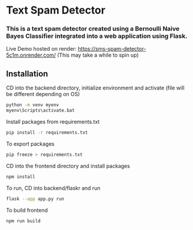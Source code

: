 # Text Spam Detector

### This is a text spam detector created using a Bernoulli Naive Bayes Classifier integrated into a web application using Flask.

Live Demo hosted on render: https://sms-spam-detector-5c1m.onrender.com/ (This may take a while to spin up)

## Installation

CD into the backend directory, initialize environment and activate (file will be different depending on OS)

```bash
python -m venv myenv
myenv\Scripts\activate.bat
```

Install packages from requirements.txt

```bash
pip install -r requirements.txt
```

To export packages

```bash
pip freeze > requirements.txt
```

CD into the frontend directory and install packages

```bash
npm install
```

To run, CD into backend/flaskr and run
```bash
flask --app app.py run
```

To build frontend
```bash
npm run build
```
